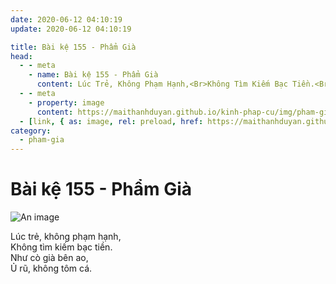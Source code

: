 ```yaml
---
date: 2020-06-12 04:10:19
update: 2020-06-12 04:10:19

title: Bài kệ 155 - Phẩm Già
head:
  - - meta
    - name: Bài kệ 155 - Phẩm Già
      content: Lúc Trẻ, Không Phạm Hạnh,<Br>Không Tìm Kiếm Bạc Tiền.<Br>Như Cò Già Bên Ao,<Br>Ủ Rũ, Không Tôm Cá.<Br>
  - - meta
    - property: image
      content: https://maithanhduyan.github.io/kinh-phap-cu/img/pham-gia/pham-gia-155.jpg
  - [link, { as: image, rel: preload, href: https://maithanhduyan.github.io/kinh-phap-cu/img/pham-gia/pham-gia-155.jpg }]
category:
  - pham-gia
---
```


# Bài kệ 155 - Phẩm Già

![An image](/img/pham-gia/pham-gia-155.jpg)

Lúc trẻ, không phạm hạnh,<br>Không tìm kiếm bạc tiền.<br>Như cò già bên ao,<br>Ủ rũ, không tôm cá.<br>
